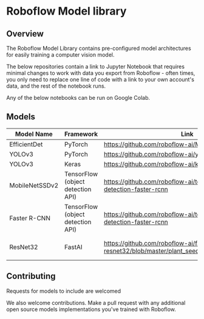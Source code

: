 # Roboflow Model library

## Overview


The Roboflow Model Library contains pre-configured model architectures for easily training a computer vision model.

The below repositories contain a link to Jupyter Notebook that requires minimal changes to work with data you export from Roboflow - often times, you only need to replace one line of code with a link to your own account's data, and the rest of the notebook runs.

Any of the below notebooks can be run on Google Colab.

## Models

| Model Name  | Framework | Link  | Tutorial  |
| ------------- | ------------- | ------------ | ------------ |
| EfficientDet  | PyTorch | https://github.com/roboflow-ai/Monk_Object_Detection | [Blog](https://blog.roboflow.ai/training-efficientdet-object-detection-model-with-a-custom-dataset/)
| YOLOv3 | PyTorch | https://github.com/roboflow-ai/yolov3 | [Video](https://youtu.be/lJT_KRFLLRY)
| YOLOv3 | Keras | https://github.com/roboflow-ai/keras-yolo3 | [Blog](https://blog.roboflow.ai/training-a-yolov3-object-detection-model-with-a-custom-dataset/)
| MobileNetSSDv2 | TensorFlow (object detection API) | https://github.com/roboflow-ai/tensorflow-object-detection-faster-rcnn | [Blog](https://blog.roboflow.ai/training-a-tensorflow-object-detection-model-with-a-custom-dataset/)
| Faster R-CNN | TensorFlow (object detection API) | https://github.com/roboflow-ai/tensorflow-object-detection-faster-rcnn | [Blog](https://blog.roboflow.ai/training-a-tensorflow-faster-r-cnn-object-detection-model-on-your-own-dataset/)
| ResNet32 | FastAI | https://github.com/roboflow-ai/fast-ai-resnet32/blob/master/plant_seedlings_classification.ipynb | Tutorial coming soon!


## Contributing

Requests for models to include are welcomed

We also welcome contributions. Make a pull request with any additional open source models implementations you've trained with Roboflow.
